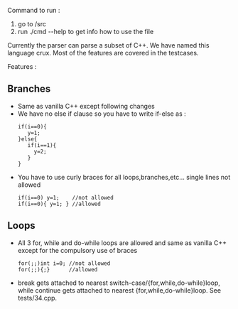 Command to run :
1. go to <top-dir>/src
2. run ./cmd --help to get info how to use the file

Currently the parser can parse a subset of C++.
We have named this language crux.
Most of the features are covered in the testcases.

Features :
## Branches
 - Same as vanilla C++ except following changes
 - We have no else if clause so you have to write if-else as :
   ```
   if(i==0){
      y=1;
   }else{
      if(i==1){
        y=2;
      }
   }
   ```
 - You have to use curly braces for all loops,branches,etc... single lines not allowed
   ```
   if(i==0) y=1;    //not allowed
   if(i==0){ y=1; } //allowed
   ```
## Loops
- All 3 for, while and do-while loops are allowed and same as vanilla C++ except for the compulsory use of braces
  ```
  for(;;)int i=0; //not allowed
  for(;;){;}      //allowed
  ```
- break gets attached to nearest switch-case/\{for,while,do-while\}loop, while continue gets attached to nearest \{for,while,do-while\}loop. See tests/34.cpp.
